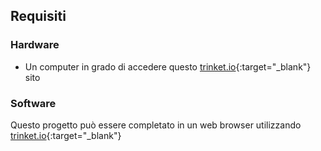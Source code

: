 ## Requisiti

### Hardware

+ Un computer in grado di accedere questo [trinket.io](https://trinket.io){:target="_blank"} sito

### Software

Questo progetto può essere completato in un web browser utilizzando [trinket.io](https://trinket.io){:target="_blank"}